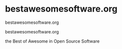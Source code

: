 # bestawesomesoftware.org
bestawesomesoftware.org


bestawesomesoftware.org 

the Best of Awesome in Open Source Software
